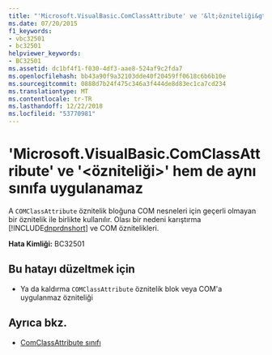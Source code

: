 ```yaml
---
title: "'Microsoft.VisualBasic.ComClassAttribute' ve '&lt;özniteliği&gt;' hem de aynı sınıfa uygulanamaz"
ms.date: 07/20/2015
f1_keywords:
- vbc32501
- bc32501
helpviewer_keywords:
- BC32501
ms.assetid: dc1bf4f1-f030-4df3-aae8-524af9c2fda7
ms.openlocfilehash: bb43a90f9a32103dde40f20459ff0618c6b6b10e
ms.sourcegitcommit: 0888d7b24f475c346a3f444de8d83ec1ca7cd234
ms.translationtype: MT
ms.contentlocale: tr-TR
ms.lasthandoff: 12/22/2018
ms.locfileid: "53770981"
---
```

# <a name="microsoftvisualbasiccomclassattribute-and-ltattributegt-cannot-both-be-applied-to-the-same-class"></a>'Microsoft.VisualBasic.ComClassAttribute' ve '&lt;özniteliği&gt;' hem de aynı sınıfa uygulanamaz
A `COMClassAttribute` öznitelik bloğuna COM nesneleri için geçerli olmayan bir öznitelik ile birlikte kullanılır. Olası bir nedeni karıştırma [!INCLUDE[dnprdnshort](~/includes/dnprdnshort-md.md)] ve COM öznitelikleri.  
  
 **Hata Kimliği:** BC32501  
  
## <a name="to-correct-this-error"></a>Bu hatayı düzeltmek için  
  
-   Ya da kaldırma `COMClassAttribute` öznitelik blok veya COM'a uygulanmaz özniteliği  
  
## <a name="see-also"></a>Ayrıca bkz.

- [ComClassAttribute sınıfı](xref:Microsoft.VisualBasic.ComClassAttribute)
